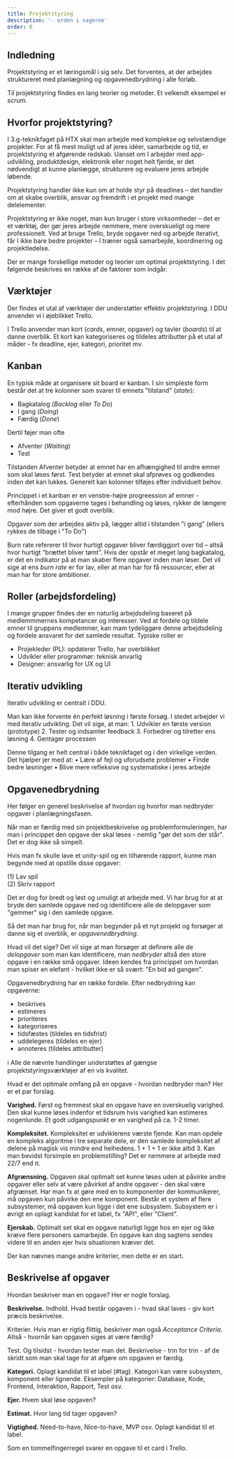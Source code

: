 ```yaml
---
title: Projektstyring
description: '- orden i sagerne'
order: 0
---
```

## Indledning
Projektstyring er et læringsmål i sig selv. Det forventes, at der arbejdes struktureret med planlægning og opgavenedbrydning i alle forløb. 

Til projektstyring findes en lang teorier og metoder. Et velkendt eksempel er _scrum_. 

## Hvorfor projektstyring?
I 3.g-teknikfaget på HTX skal man arbejde med komplekse og selvstændige projekter. For at få mest muligt ud af jeres idéer, samarbejde og tid, er projektstyring et afgørende redskab. Uanset om I arbejder med app-udvikling, produktdesign, elektronik eller noget helt fjerde, er det nødvendigt at kunne planlægge, strukturere og evaluere jeres arbejde løbende.

Projektstyring handler ikke kun om at holde styr på deadlines – det handler om at skabe overblik, ansvar og fremdrift i et projekt med mange delelementer.

Projektstyring er ikke noget, man kun bruger i store virksomheder – det er et værktøj, der gør jeres arbejde nemmere, mere overskueligt og mere professionelt. Ved at bruge Trello, bryde opgaver ned og arbejde iterativt, får I ikke bare bedre projekter – I træner også samarbejde, koordinering og projektledelse.

Der er mange forskellige metoder og teorier om optimal projektstyring. I det følgende beskrives en række af de faktorer som indgår. 

## Værktøjer
Der findes et utal af værktøjer der understøtter effektiv projektstyring. I DDU anvender vi i øjeblikket Trello.

I Trello anvender man kort (_cards_, emner, opgaver) og tavler (_boards_) til at danne overblik.
Et kort kan kategoriseres og tildeles attributter på et utal af måder - fx deadline, ejer, kategori, prioritet mv. 

## Kanban
En typisk måde at organisere sit board er kanban. I sin simpleste form består det at tre kolonner som svarer til  emnets "tilstand" (_state_): 

- Bagkatalog (_Backlog_ eller _To Do_)
- I gang (_Doing_)
- Færdig (_Done_)

Dertil føjer man ofte 

- Afventer (_Waiting_)
- Test

Tilstanden Afventer betyder at emnet har en afhængighed til andre emner som skal løses først. 
Test betyder at emnet skal afprøves og godkendes inden det kan lukkes.
Generelt kan kolonner tilføjes efter individuelt behov. 

Princippet i et kanban er en venstre-højre progreession af emner - efterhånden som opgaverne tages i behandling og løses, rykker de længere mod højre. Det giver et godt overblik. 

Opgaver som der arbejdes aktiv på, lægger altid i tilstanden "i gang" (ellers rykkes de tilbage i "To Do")

Burn rate refererer til hvor hurtigt opgaver bliver færdiggjort over tid – altså hvor hurtigt “brættet bliver tømt”.
Hvis der opstår et meget lang bagkatalog, er det en indikator på at man skaber flere opgaver inden man løser. 
Det vil sige at ens _burn rate_ er for lav, eller at man har for få ressourcer, eller at man har for store ambitioner. 

## Roller (arbejdsfordeling)
I mange grupper findes der en naturlig arbejdsdeling baseret på medlemmmernes kompetancer og interesser.
Ved at fordele og tildele emner til gruppens medlemmer, kan mam tydeliggøre denne arbejdsdeling og fordele ansvaret for det samlede resultat. 
Typiske roller er 

- Projekleder (PL): opdaterer Trello, har overblikket
- Udvikler eller programmør: teknisk anvarlig
- Designer: ansvarlig for UX og UI


## Iterativ udvikling
Iterativ udvikling er centralt i DDU. 

 Man kan ikke forvente én perfekt løsning i første forsøg. I stedet arbejder vi med iterativ udvikling. Det vil sige, at man:
	1.	Udvikler en første version (prototype)
	2.	Tester og indsamler feedback
	3.	Forbedrer og tilretter ens løsning
	4.	Gentager processen

Denne tilgang er helt central i både teknikfaget og i den virkelige verden. Det hjælper jer med at:
	•	Lære af fejl og uforudsete problemer
	•	Finde bedre løsninger
	•	Blive mere refleksive og systematiske i jeres arbejde

## Opgavenedbrydning
Her følger en generel beskrivelse af hvordan og hvorfor man nedbryder opgaver i planlægningsfasen.

Når man er færdig med sin projektbeskrivelse og problemformuleringen, har man i princippet den opgave der skal løses - nemlig "gør det som der står". Det er dog ikke så simpelt.

Hvis man fx skulle lave et unity-spil og en tilhørende rapport, kunne man begynde med at opstille disse opgaver: 

(1) Lav spil  
(2) Skriv rapport

Det er dog for bredt og løst og umuligt at arbejde med. Vi har brug for at at bryde den samlede opgave ned og identificere alle de delopgaver som "gemmer" sig i den samlede opgave.

Så det man har brug for, når man begynder på et nyt projekt og forsøger at danne sig et overblik, er _opgavenedbrydning_. 

Hvad vil det sige? Det vil sige at man forsøger at definere alle de _delopgaver_ som man kan identificere, man _nedbryder_ altså den store opgave i en række små opgaver. 
Ideen kendes fra princippet om hvordan man spiser en elefant - hvilket ikke er så svært: "En bid ad gangen".

Opgavenedbrydning har en række fordele. Efter nedbrydning kan opgaverne:

- beskrives
- estimeres 
- prioriteres
- kategoriseres
- tidsfæstes (tildeles en tidsfrist)
- uddelegeres (tildeles en ejer)
- annoteres (tildeles attributter)

&#x2139; Alle de nævnte handlinger understøttes af gængse projektstyringsværktøjer af en vis kvalitet.

Hvad er det optimale omfang på en opgave - hvordan nedbryder man? Her er et par forslag. 

**Varighed.** Først og fremmest skal en opgave have en overskuelig varighed. 
Den skal kunne løses indenfor et tidsrum hvis varighed kan estimeres nogenlunde.
Et godt udgangspunkt er en varighed på ca. 1-2 timer.

**Kompleksitet.** 
Kompleksitet er udviklerens værste fjende. Kan man opdele en kompleks algoritme i tre separate dele, er den samlede kompleksitet af delene på magisk vis mindre end helhedens. 1 + 1 + 1 er ikke altid 3. Kan man bevidst forsimple en problemstilling? Det er nemmere at arbejde med 22/7 end &#x03C0;.

**Afgrænsning.** Opgaven skal optimalt set kunne løses uden at påvirke andre opgaver eller selv at være påvirket af andre opgaver - den skal være afgrænset. Har man fx at gøre med en to komponenter der kommunikerer, må opgaven kun påvirke den ene komponent. Består et system af flere subsystemer, må opgaven kun ligge i det ene subsystem. Subsystem er i øvrigt en oplagt kandidat for et label, fx "API", eller "Client".

**Ejerskab.** Optimalt set skal en opgave naturligt ligge hos en ejer og ikke kræve flere personers samarbejde. En opgave kan dog sagtens sendes videre til en anden ejer hvis situationen kræver det.

Der kan nævnes mange andre kriterier, men dette er en start.

## Beskrivelse af opgaver
Hvordan beskriver man en opgave? Her er nogle forslag.

**Beskrivelse.** 
Indhold. Hvad består opgaven i - hvad skal laves - giv kort præcis beskrivelse. 

Kriterier. Hvis man er rigtig flittig, beskriver man også _Acceptance Criteria_. 
Altså - hvornår kan opgaven siges at være færdig? 

Test. Og tilsidst - hvordan tester man det. Beskrivelse - trin for trin - af de skridt som man skal tage for at afgøre om opgaven er færdig.

**Kategori.** Oplagt kandidat til et label (#tag). Kategori kan være subsystem, komponent eller lignende.
Eksempler på kategorier: Database, Kode, Frontend, Interaktion, Rapport, Test osv. 

**Ejer.** Hvem skal løse opgaven?

**Estimat.** Hvor lang tid tager opgaven? 

**Vigtighed.** Need-to-have, Nice-to-have, MVP osv. Oplagt kandidat til et label.

Som en tommelfingerregel svarer en opgave til et card i Trello.
